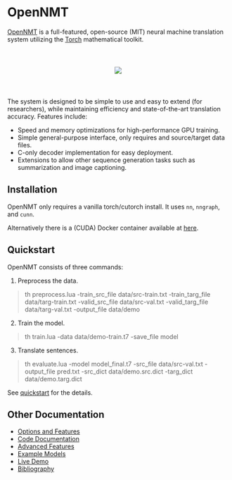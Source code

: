 # OpenNMT

<a href="https://opennmt.github.io/">OpenNMT</a> is a full-featured,
open-source (MIT) neural machine translation system utilizing the
[Torch](http://torch.ch) mathematical toolkit.

<center style="padding: 40px"><img src="http://opennmt.github.io/simple-attn.png" /></center>

The system is designed to be simple to use and easy to extend (for
researchers), while maintaining efficiency and state-of-the-art
translation accuracy. Features include:

* Speed and memory optimizations for high-performance GPU training.
* Simple general-purpose interface, only requires and source/target data files.
* C-only decoder implementation for easy deployment.
* Extensions to allow other sequence generation tasks such as summarization and image captioning.

## Installation

OpenNMT only requires a vanilla torch/cutorch install. It uses `nn`, `nngraph`, and `cunn`.

Alternatively there is a (CUDA) Docker container available at <a href="https://hub.docker.com/r/harvardnlp/opennmt/">here</a>.


## Quickstart

OpenNMT consists of three commands:

1. Preprocess the data.

> th preprocess.lua -train_src_file data/src-train.txt -train_targ_file data/targ-train.txt -valid_src_file data/src-val.txt -valid_targ_file data/targ-val.txt -output_file data/demo

2. Train the model.

> th train.lua -data data/demo-train.t7 -save_file model

3. Translate sentences.

> th evaluate.lua -model model_final.t7 -src_file data/src-val.txt -output_file pred.txt -src_dict data/demo.src.dict -targ_dict data/demo.targ.dict

See <a href="doc/Quickstart.md">quickstart</a> for the details.


## Other Documentation

* <a href="doc/Documentattion.md">Options and Features</a> 
* <a href="doc/Documentattion.md">Code Documentation</a> 
* <a href="doc/Advanced.md">Advanced Features</a>
* <a href="doc/Examples.md">Example Models</a>
* <a href="doc/Quickstart.md">Live Demo</a>
* <a href="doc/Bibliography.md">Bibliography</a>

